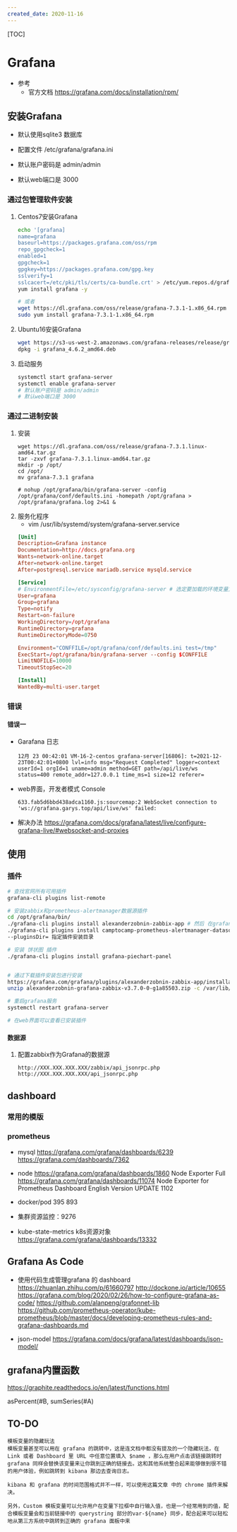 ```yaml
---
created_date: 2020-11-16
---
```


[TOC]

# Grafana

- 参考
  - 官方文档 https://grafana.com/docs/installation/rpm/

## 安装Grafana

- 默认使用sqlite3 数据库

- 配置文件 /etc/grafana/grafana.ini

- 默认账户密码是 admin/admin

- 默认web端口是 3000

### 通过包管理软件安装

1. Centos7安装Grafana

   ```bash
   echo '[grafana]
   name=grafana
   baseurl=https://packages.grafana.com/oss/rpm
   repo_gpgcheck=1
   enabled=1
   gpgcheck=1
   gpgkey=https://packages.grafana.com/gpg.key
   sslverify=1
   sslcacert=/etc/pki/tls/certs/ca-bundle.crt' > /etc/yum.repos.d/grafana.repo
   yum install grafana -y 

   # 或者
   wget https://dl.grafana.com/oss/release/grafana-7.3.1-1.x86_64.rpm 
   sudo yum install grafana-7.3.1-1.x86_64.rpm 
   ```

2. Ubuntu16安装Grafana

   ```bash
   wget https://s3-us-west-2.amazonaws.com/grafana-releases/release/grafana_4.6.2_amd64.deb
   dpkg -i grafana_4.6.2_amd64.deb
   ```

3. 启动服务

   ```bash
   systemctl start grafana-server
   systemctl enable grafana-server
   # 默认账户密码是 admin/admin
   # 默认web端口是 3000
   ```

### 通过二进制安装

1. 安装
   ```shell
   wget https://dl.grafana.com/oss/release/grafana-7.3.1.linux-amd64.tar.gz
   tar -zxvf grafana-7.3.1.linux-amd64.tar.gz
   mkdir -p /opt/
   cd /opt/
   mv grafana-7.3.1 grafana

   # nohup /opt/grafana/bin/grafana-server -config /opt/grafana/conf/defaults.ini -homepath /opt/grafana > /opt/grafana/grafana.log 2>&1 &
   ```
2. 服务化程序
   - vim /usr/lib/systemd/system/grafana-server.service
   ```conf
   [Unit]
   Description=Grafana instance
   Documentation=http://docs.grafana.org
   Wants=network-online.target
   After=network-online.target
   After=postgresql.service mariadb.service mysqld.service

   [Service]
   # EnvironmentFile=/etc/sysconfig/grafana-server # 选定要加载的环境变量文件
   User=grafana
   Group=grafana
   Type=notify
   Restart=on-failure
   WorkingDirectory=/opt/grafana
   RuntimeDirectory=grafana
   RuntimeDirectoryMode=0750

   Environment="CONFFILE=/opt/grafana/conf/defaults.ini test=/tmp"
   ExecStart=/opt/grafana/bin/grafana-server --config $CONFFILE
   LimitNOFILE=10000
   TimeoutStopSec=20

   [Install]
   WantedBy=multi-user.target

   ```

### 错误

#### 错误一

- Garafana 日志
  ```log
  12月 23 00:42:01 VM-16-2-centos grafana-server[16806]: t=2021-12-23T00:42:01+0800 lvl=info msg="Request Completed" logger=context userId=1 orgId=1 uname=admin method=GET path=/api/live/ws status=400 remote_addr=127.0.0.1 time_ms=1 size=12 referer=
  ```
- web界面，开发者模式 Console
  ```log
  633.fab5d6bbd438adca1160.js:sourcemap:2 WebSocket connection to 'ws://grafana.garys.top/api/live/ws' failed: 
  ```
- 解决办法 https://grafana.com/docs/grafana/latest/live/configure-grafana-live/#websocket-and-proxies

## 使用

### 插件

```bash
# 查找官网所有可用插件
grafana-cli plugins list-remote

# 安装zabbix和prometheus-alertmanager数据源插件
cd /opt/grafana/bin/
./grafana-cli plugins install alexanderzobnin-zabbix-app # 然后 在grafana界面 -> Configuration -> Plguins -> zabbix中启用
./grafana-cli plugins install camptocamp-prometheus-alertmanager-datasource
--pluginsDir= 指定插件安装目录

# 安装 饼状图 插件
./grafana-cli plugins install grafana-piechart-panel 


# 通过下载插件安装包进行安装
https://grafana.com/grafana/plugins/alexanderzobnin-zabbix-app/installation
unzip alexanderzobnin-grafana-zabbix-v3.7.0-0-g1a85503.zip -c /var/lib/grafana/plugins/

# 重启grafana服务
systemctl restart grafana-server

# 在web界面可以查看已安装插件
```

#### 数据源

1. 配置zabbix作为Grafana的数据源
   ```text
   http://XXX.XXX.XXX.XXX/zabbix/api_jsonrpc.php
   http://XXX.XXX.XXX.XXX/api_jsonrpc.php
   ```

## dashboard

### 常用的模版

### prometheus

- mysql
  https://grafana.com/grafana/dashboards/6239
  https://grafana.com/dashboards/7362

- node
  https://grafana.com/grafana/dashboards/1860 Node Exporter Full
  https://grafana.com/grafana/dashboards/11074 Node Exporter for Prometheus Dashboard English Version UPDATE 1102

- docker/pod
  395
  893

- 集群资源监控：9276

- kube-state-metrics k8s资源对象
  https://grafana.com/grafana/dashboards/13332

## Grafana As Code

- 使用代码生成管理grafana 的 dashboard
  https://zhuanlan.zhihu.com/p/61660797
  http://dockone.io/article/10655
  https://grafana.com/blog/2020/02/26/how-to-configure-grafana-as-code/
  https://github.com/alanpeng/grafonnet-lib
  https://github.com/prometheus-operator/kube-prometheus/blob/master/docs/developing-prometheus-rules-and-grafana-dashboards.md

- json-model
  https://grafana.com/docs/grafana/latest/dashboards/json-model/

## grafana内置函数

https://graphite.readthedocs.io/en/latest/functions.html

asPercent(#B, sumSeries(#A)

## TO-DO

```
模板变量的隐藏玩法
模板变量甚至可以用在 grafana 的跳转中，这是连文档中都没有提及的一个隐藏玩法，在 Link 或者 Dashboard 里 URL 中任意位置填入 $name ，那么在用户点击该链接跳转时 grafana 同样会替换该变量来让你跳到正确的链接去。这和其他系统整合起来能够做到很不错的用户体验，例如跳转到 kibana 那边去查询日志。

kibana 和 grafana 的时间范围格式并不一样，可以使用这篇文章 中的 chrome 插件来解决。

另外，Custom 模板变量可以允许用户在变量下拉框中自行输入值，也是一个经常用到的值，配合模板变量会和当前链接中的 querystring 部分的var-${name} 同步，配合起来可以轻松地从第三方系统中跳转到正确的 grafana 面板中来
```
